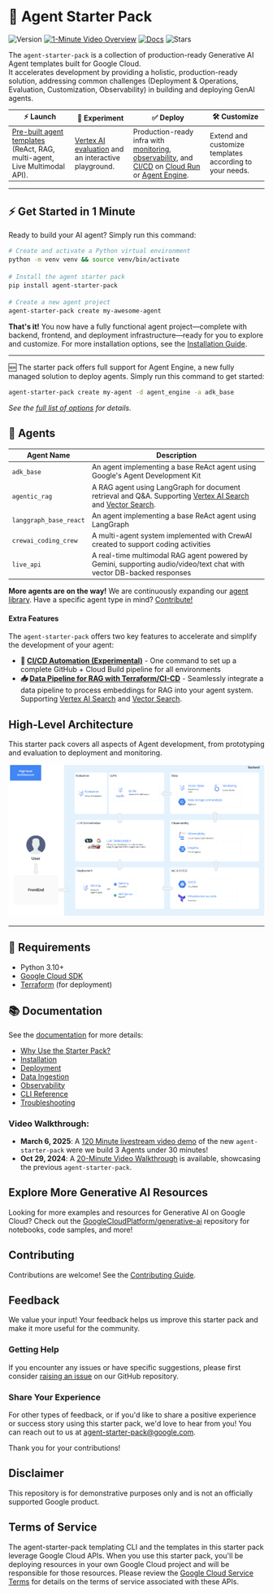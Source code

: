 # 🚀 Agent Starter Pack

![Version](https://img.shields.io/pypi/v/agent-starter-pack?color=blue) [![1-Minute Video Overview](https://img.shields.io/badge/1--Minute%20Overview-gray)](https://youtu.be/jHt-ZVD660g) [![Docs](https://img.shields.io/badge/Documentation-gray)](./docs/README.md) ![Stars](https://img.shields.io/github/stars/GoogleCloudPlatform/agent-starter-pack?color=yellow)


The `agent-starter-pack` is a collection of production-ready Generative AI Agent templates built for Google Cloud. <br>
It accelerates development by providing a holistic, production-ready solution, addressing common challenges (Deployment & Operations, Evaluation, Customization, Observability) in building and deploying GenAI agents.

| ⚡️ Launch | 🧪 Experiment  | ✅ Deploy | 🛠️ Customize |
|---|---|---|---|
| [Pre-built agent templates](./agents/) (ReAct, RAG, multi-agent, Live Multimodal API). | [Vertex AI evaluation](https://cloud.google.com/vertex-ai/generative-ai/docs/models/evaluation-overview) and an interactive playground. | Production-ready infra with [monitoring, observability](./docs/observability.md), and [CI/CD](./docs/deployment.md) on [Cloud Run](https://cloud.google.com/run) or [Agent Engine](https://cloud.google.com/vertex-ai/generative-ai/docs/agent-engine/overview). | Extend and customize templates according to your needs. |

---
 
## ⚡ Get Started in 1 Minute

Ready to build your AI agent? Simply run this command:

```bash
# Create and activate a Python virtual environment
python -m venv venv && source venv/bin/activate

# Install the agent starter pack
pip install agent-starter-pack

# Create a new agent project
agent-starter-pack create my-awesome-agent
```

**That's it!** You now have a fully functional agent project—complete with backend, frontend, and deployment infrastructure—ready for you to explore and customize.
For more installation options, see the [Installation Guide](docs/installation.md).

---

 🆕 The starter pack offers full support for Agent Engine, a new fully managed solution to deploy agents. Simply run this command to get started:

```bash
agent-starter-pack create my-agent -d agent_engine -a adk_base
```


*See the [full list of options](docs/cli/create.md) for details.*

## 🤖 Agents

| Agent Name                  | Description                                                                                                                       |
|-----------------------------|-----------------------------------------------------------------------------------------------------------------------------------|
| `adk_base`      | An agent implementing a base ReAct agent using Google's Agent Development Kit
| `agentic_rag` | A RAG agent using LangGraph for document retrieval and Q&A. Supporting [Vertex AI Search](https://cloud.google.com/generative-ai-app-builder/docs/enterprise-search-introduction) and [Vector Search](https://cloud.google.com/vertex-ai/docs/vector-search/overview).       |
| `langgraph_base_react`      | An agent implementing a base ReAct agent using LangGraph |
| `crewai_coding_crew`       | A multi-agent system implemented with CrewAI created to support coding activities       |
| `live_api`       | A real-time multimodal RAG agent powered by Gemini, supporting audio/video/text chat with vector DB-backed responses                       |

**More agents are on the way!** We are continuously expanding our [agent library](./agents/).  Have a specific agent type in mind?  [Contribute!](#contributing)


#### Extra Features

The `agent-starter-pack` offers two key features to accelerate and simplify the development of your agent:

- **🔄 [CI/CD Automation (Experimental)](docs/cli/setup_cicd.md)** - One command to set up a complete GitHub + Cloud Build pipeline for all environments
- **📥 [Data Pipeline for RAG with Terraform/CI-CD](docs/data-ingestion.md)** - Seamlessly integrate a data pipeline to process embeddings for RAG into your agent system. Supporting [Vertex AI Search](https://cloud.google.com/generative-ai-app-builder/docs/enterprise-search-introduction) and [Vector Search](https://cloud.google.com/vertex-ai/docs/vector-search/overview).


## High-Level Architecture

This starter pack covers all aspects of Agent development, from prototyping and evaluation to deployment and monitoring.

![High Level Architecture](docs/images/ags_high_level_architecture.png "Architecture")

---

## 🔧 Requirements

- Python 3.10+
- [Google Cloud SDK](https://cloud.google.com/sdk/docs/install)
- [Terraform](https://developer.hashicorp.com/terraform/downloads) (for deployment)


## 📚 Documentation
See the [documentation](docs/) for more details:

- [Why Use the Starter Pack?](docs/why_starter_pack.md)
- [Installation](docs/installation.md)
- [Deployment](docs/deployment.md)
- [Data Ingestion](docs/data-ingestion.md)
- [Observability](docs/observability.md)
- [CLI Reference](docs/cli/README.md)
- [Troubleshooting](docs/troubleshooting.md)

### Video Walkthrough:

- **March 6, 2025**: A [120 Minute livestream video demo](https://www.youtube.com/watch?v=yIRIT_EtALs&t=235s) of the new `agent-starter-pack` were we build 3 Agents under 30 minutes!
- **Oct 29, 2024**: A [20-Minute Video Walkthrough](https://youtu.be/kwRG7cnqSu0) is available, showcasing the previous `agent-starter-pack`.

## Explore More Generative AI Resources

Looking for more examples and resources for Generative AI on Google Cloud? Check out the [GoogleCloudPlatform/generative-ai](https://github.com/GoogleCloudPlatform/generative-ai) repository for notebooks, code samples, and more!

## Contributing

Contributions are welcome! See the [Contributing Guide](CONTRIBUTING.md).

## Feedback

We value your input! Your feedback helps us improve this starter pack and make it more useful for the community.

### Getting Help

If you encounter any issues or have specific suggestions, please first consider [raising an issue](https://github.com/GoogleCloudPlatform/generative-ai/issues) on our GitHub repository.

### Share Your Experience

For other types of feedback, or if you'd like to share a positive experience or success story using this starter pack, we'd love to hear from you! You can reach out to us at <a href="mailto:agent-starter-pack@google.com">agent-starter-pack@google.com</a>.

Thank you for your contributions!

## Disclaimer

This repository is for demonstrative purposes only and is not an officially supported Google product.

## Terms of Service

The agent-starter-pack templating CLI and the templates in this starter pack leverage Google Cloud APIs. When you use this starter pack, you'll be deploying resources in your own Google Cloud project and will be responsible for those resources. Please review the [Google Cloud Service Terms](https://cloud.google.com/terms/service-terms) for details on the terms of service associated with these APIs.
